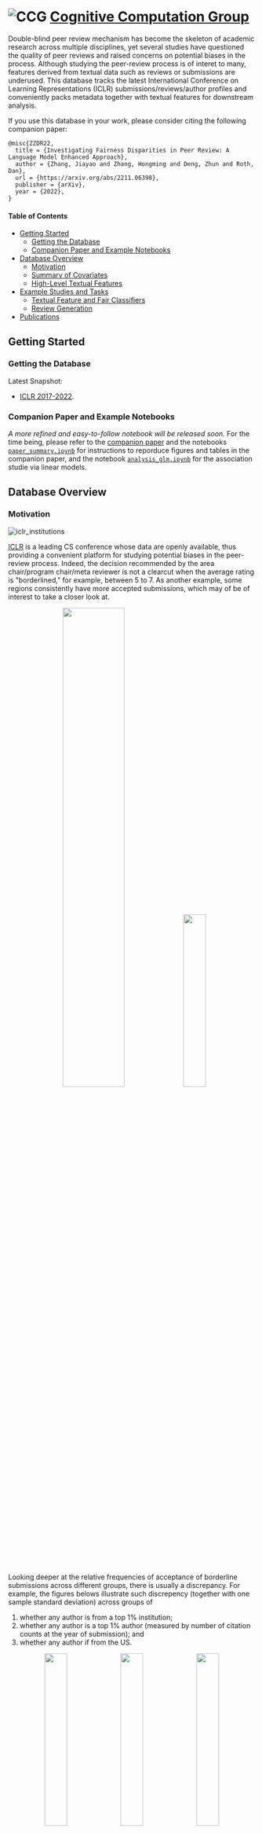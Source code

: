 # ![CCG](figs/CCGs.png) [Cognitive Computation Group](https://cogcomp.seas.upenn.edu/)

Double-blind peer review mechanism has become the skeleton of academic research across multiple disciplines, 
yet several studies have questioned the quality
of peer reviews and raised concerns on potential biases in the process.
Although studying the peer-review process is of interet to many,
features derived from textual data such as reviews or submissions
are underused.
This database tracks the latest International Conference
on Learning Representations (ICLR) submissions/reviews/author profiles
and conveniently packs metadata together with textual features for downstream analysis.

If you use this database in your work, please consider citing the following companion paper:

```
@misc{ZZDR22,
  title = {Investigating Fairness Disparities in Peer Review: A Language Model Enhanced Approach},
  author = {Zhang, Jiayao and Zhang, Hongming and Deng, Zhun and Roth, Dan},
  url = {https://arxiv.org/abs/2211.06398},
  publisher = {arXiv},
  year = {2022},
}

```


#### Table of Contents  

- [Getting Started](#getting-started)
  - [Getting the Database](#getting-the-database)
  - [Companion Paper and Example Notebooks](#companion-paper-and-example-notebooks)
- [Database Overview](#database-overview)
  - [Motivation](#motivation)
  - [Summary of Covariates](#summary-of-covariates)
  - [High-Level Textual Features](#high-level-textual-features)
- [Example Studies and Tasks](#example-studies-and-tasks)
  - [Textual Feature and Fair Classifiers](#textual-feature-and-fair-classifiers)
  - [Review Generation](#review-generation)
- [Publications](#publications)



## Getting Started


### Getting the Database

Latest Snapshot:
- [ICLR 2017-2022](https://www.dropbox.com/s/iaps6dityc18kif/cs_conf_release.db?dl=1).

### Companion Paper and Example Notebooks

*A more refined and easy-to-follow notebook will be released soon.* For the time being, please refer to
the [companion paper](https://arxiv.org/abs/2211.06398) and
the notebooks [``paper_summary.ipynb``](paper_summary.ipynb) for instructions to reporduce figures and tables in the companion paper,
and the notebook [``analysis_glm.ipynb``](analysis_glm.ipynb) for the association studie via linear models.

## Database Overview


### Motivation

![iclr_institutions](figs/accepted_institutions.png)

[ICLR](https://iclr.cc) is a leading CS conference whose data are openly available, thus providing
a convenient platform for studying potential biases in the peer-review process.
Indeed, the decision recommended by the area chair/program chair/meta reviewer
is not a clearcut when the average rating is "borderlined," for example,
between 5 to 7.  As another example, some regions consistently have
more accepted submissions, which may of be of interest to take a closer look at.

<p align="middle">
  <img src="figs/accepted_total_region.png" width="50%" />
  <img src="figs/hist_rating_decision.png" width="30%" />
</p>
Looking deeper at the relative frequencies of acceptance
of borderline submissions across different groups, there is usually a discrepancy.
For example, the figures belows illustrate such discrepency (together with one sample standard deviation) across groups of

1. whether any author is from a top 1% institution; 
2. whether any author is a top 1% author (measured by number
of citation counts at the year of submission); and
3. whether any author if from the US.

<p align="middle">
  <img src="figs/hist_rev_acc_topinst.png" width="30%" />
  <img src="figs/hist_rev_acc_topauthor.png" width="30%" />
  <img src="figs/hist_rev_acc_NA.png" width="30%" />
</p>
Although at some average rating the discrepancies between two groups seem significant (say at level 0.05),
it is possilbe that it is due to selection bias, or other confounding factors.
Towards robust studies of the potential bias, it is beneficial to obtain more
covariates, especially those from the textual data themselves such as the submissions and the review texts.


### Summary of Covariates
Below is a brief summary of the ICLR data from 2017-2022;
we exclude all withdrawn submissions. For full table of
all covariates, see the [companion paper](https://arxiv.org/abs/2211.06398).

|                             | 2017 | 2018 | 2019 | 2020  | 2021  | 2022  |
|-----------------------------|------|------|------|-------|-------|-------|
| **Submissions**                 | 490  | 911  | 1419 | 2213  | 2595  | 2670  |
| Oral                        | 15   | 23   | 24   | 48    | 53    | 54    |
| Spotlight                   | 0    | 0    | 0    | 108   | 114   | 176   |
| Poster                      | 183  | 313  | 478  | 531   | 693   | 865   |
| Workshop* | 47   | 89   | 0    | 0     | 0     | 0     |
| Reject                      | 245  | 486  | 917  | 1526  | 1735  | 1574  |
| **Author**             | 1416 | 2703 | 4286 | 6807  | 7968  | 8654  |
| Female                      | 81   | 162  | 298  | 503   | 529   | 770   |
| Male                        | 769  | 1565 | 2527 | 3951  | 3992  | 5524  |
| Non-Binary                  | 1    | 2    | 2    | 2     | 3     | 6     |
| Unspecified                 | 565  | 974  | 1458 | 2351  | 2125  | 2354  |
| **Review**                      | 1489 | 2748 | 4332 | 6721  | 10026 | 10401 |
| Response                    | 2811 | 4404 | 9504 | 11350 | 18896 | 21756 |
| Comment                     | 750  | 1002 | 1354 | 816   | 376   | 133   |

*When we perform analysis, we view papers with decision "Invited to Workshop Track"
as a rejection.

### High-Level Textual Features

We start with three higher-level textual features:
1. Review sentiment from the [RoBERTa Sentiment Model](https://huggingface.co/cardiffnlp/twitter-roberta-base-sentiment);
2. Abstract embedding from the [Specter Model](https://huggingface.co/allenai/specter); and
3. Submission sentence-level fluency from the [Parrot Paraphrase Model](https://huggingface.co/prithivida/parrot_paraphraser_on_T5).

Below we show the review rating and sentiment histogram across submissions decisions;
*t*-SNE embedding of the Specter abstract embedding from a random sample of submissions with known arXiv primary category; and
a random arXiv sample of papers from different primary categories with their average sentence-level fluency. Note
that more features can be constructed based on them. For example, we can assign topic clusters (in additional to reported keywords)
using clustering algorithms on the Specter embedding.
<p align="middle">
  <img src="https://raw.githubusercontent.com/zjiayao/iclr_database/master/figs/hist_rating_decision.png" width="30%" />
  <img src="figs/tsne_specter_arxiv.png" width="30%" />
  <img src="figs/hist_cat_complexity.png" width="30%" />
</p>

## Example Studies and Tasks

Here we outline several example studies and tasks
the ICLR Database enables.

### Textual Feature and Fair Classifiers

One interesting question is that whether the inclusion
of (high-level) textual features would make classifiers
more fair (without using any fair algorithms.
We group features into several different groups,
including (i) ``base`` (submission features, including
high-level ones); (ii) ``author`` (on top of ``base``, adding all
author featres; (iii) ``rev`` (on top of ``base``, adding non high-level
review features (ratings, confidence, etc); (iv) ``revnlp`` (on top of ``rev``,
adding sentiment of reviews); (v) ``all`` (throw all features).

Below we plot the disparity of score cdfs across sensitive groups (we use US author
as an example here, more are included in the companion paper), the largest
disparity is usually referred to as the Demographic Parity (DP, see e.g.,[Agarwal et al., 2019](https://arxiv.org/abs/1905.12843)
and [``fairlearn`` metrics guide](https://fairlearn.org/main/user_guide/assessment/)).

For this sensitive group, we note that the inclusion of review sentiments help
to reduce DP from 0.073 to 0.070. However, note that the inclusion does not always
help, as shown in the paper, it actually increase the DP for the groups based on top institutions.

<p align="middle">
  <img src="figs/dis_us_base.png" width="18%" />
  <img src="figs/dis_us_author.png" width="18%" />
  <img src="figs/dis_us_rev.png" width="18%" />
  <img src="figs/dis_us_revnlp.png" width="18%" />
  <img src="figs/dis_us_all.png" width="18%" />
</p>

### Review Generation

With the availability of [Longformer-Encoder-Decoder (LED)](https://github.com/allenai/longformer) models that
can take as inputs for a maximal of 16K tokens while most of submissions have below 12K tokens (see figure below),
we are interested in conditional generationg of reviews
on the tone of the review (positive (>7), negative (<5) or borderlined).

<p align="middle">
  <img src="figs/hist_sub_len.png" width="30%" />
</p>

We fine-tune the LED model on the submission-review pairs based on the tone of the reviews
by minimizing the [ROGUE score](https://huggingface.co/spaces/evaluate-metric/rouge).
Tabulated below are two random samples from the test set, where ``(+)`` denotes the positive-toned generation
and ``(-)`` the negative generation.


| Model | Samples |
|----------------|---------------------------------------------------------------------------------------------------------------------------------------------------------------------------------------------------------------------------------------------------------------------------------------------------------------------------------------------------------------------------------------------------------------------------------------------------------------|
| **Submission**  | **``49h_IkpJtaE``** |
| Review Sample  | ```In this paper, the authors introduce a novel audio-visual dereverberation approach. They propose a Visually-Informed Dereverberation of Audio (VIDA) model for dereverberation. The authors also create synthetic/simulated datasets and real-world data for experimentation. Finally, they show the impact of the proposed VIDA model on several speech tasks including, recognition, enhancement, and speaker verification. The results are encouraging...``` |
| LED Output (+) | ```This paper proposes a new task of dereverberating speech from audio-visual observations. The goal is to learn to dereverberate speech from audio-visual observations. The task is to learn to dereverberate speech from audio-visual observations. The task is to learn to dereverberate speech from audio-visual observations. The visual environment surrounding a human speaker reveals important cues about the room geometry, materials, and speaker location, all of which influence the precise reverberation effects in the audio stream...``` |
| LED Output (-) | ```This paper proposes a method to learn to dereverberate speech from audio-visual observations. The idea is to learn to dereverberate speech from audio-visual observations. The paper is well written and easy to follow. However, I have several concerns about the paper:\n\n1. The proposed method is not novel. The proposed method is based on the UNet encoder-decoder architecture. The UNet encoder is based on the UNet encoder architecture. The UNet encoder is based on the UNet encoder architecture...``` |
| **Submission**  | **``49h_IkpJtaE``** |
| Review Sample  | ```The paper mainly investigates the effect of permutation in the class label assignment in the tasks for the MAML algorithm. First, the authors show that MAML requires a higher number of inner loop updates than what is commonly used. Then, they show that MAML is sensible to the permutation of the class labels in the tasks and experimented with diverse methods to alleviate this problem...``` |
| LED Output (+) | ```Summary:\n\nThe paper proposes a new model-agnostic meta-learning algorithm that is permutation-invariant in both the meta-training and meta-testing phases. The main idea is to meta-train only a single vector w, and use the learned initialization to initialize the linear classifiers. The inner loop optimization is done in the inner loop. The inner loop optimization is done in the inner loop...``` |
| LED Output (-) | ```This paper studies the problem of model-agnostic meta-learning (MAML) in few-shot learning. The main idea is to learn the initialization of an N-way classifier, which is the initialization of an N-way classifier, and then use the learned initialization to initialize the N linear classifiers. Experiments on MiniImageNet and TieredImageNet demonstrate the effectiveness of the proposed method.\n\nThe paper is well-written and easy to follow. However, I have some concerns about the novelty of the proposed method.\n\n1. The main idea of the paper is to learn the initialization of an N-way classifier, which is the initialization of an N-way classifier. However, the initialization of an N-way classifier is the initialization of an N-way classifier, which is the initialization of an N-way classifier...``` |

It is clear that there are several challenges. For example, reviews needs to contain summaries as well as *opinions*, which is hard to evaluate (even for humans, how to evaluate the novelty, say, of a paper?). In the generated samples above, we see that the summarization is usually done, whereas
there are signs of opinions (e.g., in the first sample, ``The proposed method is not novel``.) Furthermore, there are several consistency issues, for example, in the negative output of the first sample, a complement (``The proposed method is not novel.``) is followed by a concern (``However, I have several concerns about the paper.``). As such, there are lots of rooms for improvement on this task and the ICLR Database may be a good corpus for baselining review generation tasks.



## Publications

**2022**

- [Investigating Fairness Disparities in Peer Review: A Language Model Enhanced Approach](https://arxiv.org/abs/2211.06398)
